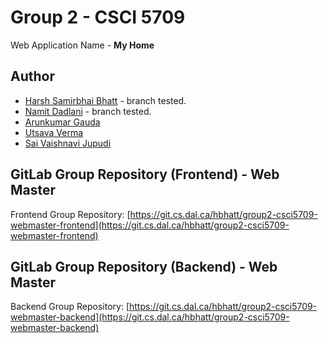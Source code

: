 # Group 2 - CSCI 5709

Web Application Name - **My Home**

## Author

- [Harsh Samirbhai Bhatt](mailto:harsh.bhatt@dal.ca) - branch tested.
- [Namit Dadlani](mailto:nm856602@dal.ca) - branch tested.
- [Arunkumar Gauda](mailto:arung@dal.ca)
- [Utsava Verma](mailto:ut752143@dal.ca)
- [Sai Vaishnavi Jupudi](mailto:sv984706@dal.ca)

## GitLab Group Repository (Frontend) - Web Master

Frontend Group Repository: [https://git.cs.dal.ca/hbhatt/group2-csci5709-webmaster-frontend](https://git.cs.dal.ca/hbhatt/group2-csci5709-webmaster-frontend)

## GitLab Group Repository (Backend) - Web Master

Backend Group Repository: [https://git.cs.dal.ca/hbhatt/group2-csci5709-webmaster-backend](https://git.cs.dal.ca/hbhatt/group2-csci5709-webmaster-backend)
